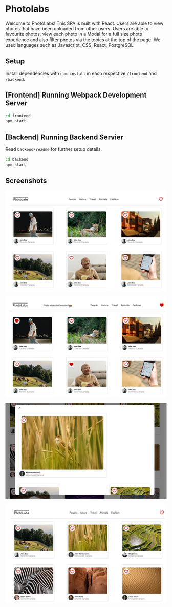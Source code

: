 # Photolabs
Welcome to PhotoLabs! This SPA is built with React. Users are able to view photos that have been uploaded from other users. Users are able to favourite photos, view each photo in a Modal for a full size photo experience and also filter photos via the topics at the top of the page.
We used languages such as Javascript, CSS, React, PostgreSQL

## Setup

Install dependencies with `npm install` in each respective `/frontend` and `/backend`.

## [Frontend] Running Webpack Development Server

```sh
cd frontend
npm start
```

## [Backend] Running Backend Servier

Read `backend/readme` for further setup details.

```sh
cd backend
npm start
```

## Screenshots
![Screenshot of the main page](https://github.com/Upgrayedd0408/photolabs/blob/main/assets/images/main_page.png)

![Screenshot of main page showing some photos that are liked](https://github.com/Upgrayedd0408/photolabs/blob/main/assets/images/main_page_with_liked_photos.png)

![Screenshot of the photo in the modal view](https://github.com/Upgrayedd0408/photolabs/blob/main/assets/images/photo_in_modal_view.png)

![Screenshot of the photos being filtered by Nature topic](https://github.com/Upgrayedd0408/photolabs/blob/main/assets/images/photos_with_nature_filter.png)

